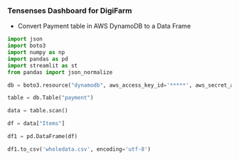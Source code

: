 ### Tensenses Dashboard for DigiFarm  

- Convert Payment table in AWS DynamoDB to a Data Frame 

```python
import json
import boto3
import numpy as np
import pandas as pd
import streamlit as st 
from pandas import json_normalize

db = boto3.resource("dynamodb", aws_access_key_id='*****', aws_secret_access_key='*****', region_name='*****') 

table = db.Table("payment") 

data = table.scan()

df = data["Items"] 

df1 = pd.DataFrame(df)

df1.to_csv('wholedata.csv', encoding='utf-8') 

```
